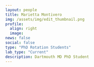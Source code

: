 ```yaml
---
layout: people
title: Marietta Montivero
img: /assets/img/edit_thumbnail.png
profile:
  align: right
  image:
news: false
social: false
type: "PhD Rotation Students"
lab_type: "Current"
description: Dartmouth MD PhD Student
---
```


